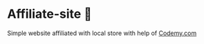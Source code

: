 # Affiliate-site :money_mouth_face:                                                                                                                                                                                                                                             
Simple website affiliated with local store
 with help of <a href="http://johnelder.com/">Codemy.com</a>
